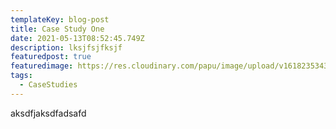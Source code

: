 ```yaml
---
templateKey: blog-post
title: Case Study One
date: 2021-05-13T08:52:45.749Z
description: lksjfsjfksjf
featuredpost: true
featuredimage: https://res.cloudinary.com/papu/image/upload/v1618235343/step-graphic_hyyoyt.gif
tags:
  - CaseStudies
---
```

aksdfjaksdfadsafd